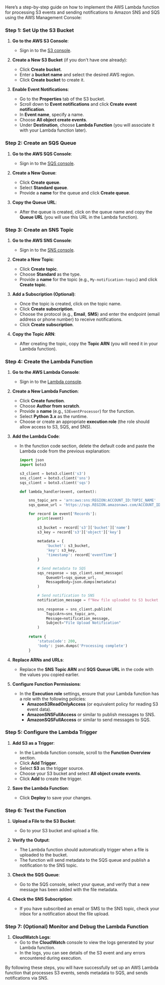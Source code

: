 Here’s a step-by-step guide on how to implement the AWS Lambda function for processing S3 events and sending notifications to Amazon SNS and SQS using the AWS Management Console:

### **Step 1: Set Up the S3 Bucket**
1. **Go to the AWS S3 Console**:
   - Sign in to the [S3 console](https://console.aws.amazon.com/s3/).
   
2. **Create a New S3 Bucket** (if you don't have one already):
   - Click **Create bucket**.
   - Enter a **bucket name** and select the desired AWS region.
   - Click **Create bucket** to create it.

3. **Enable Event Notifications**:
   - Go to the **Properties** tab of the S3 bucket.
   - Scroll down to **Event notifications** and click **Create event notification**.
   - In **Event name**, specify a name.
   - Choose **All object create events**.
   - Under **Destination**, choose **Lambda Function** (you will associate it with your Lambda function later).

### **Step 2: Create an SQS Queue**
1. **Go to the AWS SQS Console**:
   - Sign in to the [SQS console](https://console.aws.amazon.com/sqs/).

2. **Create a New Queue**:
   - Click **Create queue**.
   - Select **Standard queue**.
   - Provide a **name** for the queue and click **Create queue**.

3. **Copy the Queue URL**:
   - After the queue is created, click on the queue name and copy the **Queue URL** (you will use this URL in the Lambda function).

### **Step 3: Create an SNS Topic**
1. **Go to the AWS SNS Console**:
   - Sign in to the [SNS console](https://console.aws.amazon.com/sns/).

2. **Create a New Topic**:
   - Click **Create topic**.
   - Choose **Standard** as the type.
   - Provide a **name** for the topic (e.g., `My-notification-topic`) and click **Create topic**.

3. **Add a Subscription (Optional)**:
   - Once the topic is created, click on the topic name.
   - Click **Create subscription**.
   - Choose the protocol (e.g., **Email**, **SMS**) and enter the endpoint (email address or phone number) to receive notifications.
   - Click **Create subscription**.
   
4. **Copy the Topic ARN**:
   - After creating the topic, copy the **Topic ARN** (you will need it in your Lambda function).

### **Step 4: Create the Lambda Function**
1. **Go to the AWS Lambda Console**:
   - Sign in to the [Lambda console](https://console.aws.amazon.com/lambda/).

2. **Create a New Lambda Function**:
   - Click **Create function**.
   - Choose **Author from scratch**.
   - Provide a **name** (e.g., `S3EventProcessor`) for the function.
   - Select **Python 3.x** as the runtime.
   - Choose or create an appropriate **execution role** (the role should allow access to S3, SQS, and SNS).

3. **Add the Lambda Code**:
   - In the function code section, delete the default code and paste the Lambda code from the previous explanation:
     ```python
     import json
     import boto3

     s3_client = boto3.client('s3')
     sns_client = boto3.client('sns')
     sqs_client = boto3.client('sqs')

     def lambda_handler(event, context):

         sns_topic_arn = 'arn:aws:sns:REGION:ACCOUNT_ID:TOPIC_NAME'       #Change the link with your sns URL
         sqs_queue_url = 'https://sqs.REGION.amazonaws.com/ACCOUNT_ID/QUEUE_NAME'  #change the link with sqs URL

         for record in event['Records']:
             print(event)
             
             s3_bucket = record['s3']['bucket']['name']
             s3_key = record['s3']['object']['key']
             
             metadata = {
                 'bucket': s3_bucket,
                 'key': s3_key,
                 'timestamp': record['eventTime']
             }

             # Send metadata to SQS
             sqs_response = sqs_client.send_message(
                 QueueUrl=sqs_queue_url,
                 MessageBody=json.dumps(metadata)
             )

             # Send notification to SNS
             notification_message = f"New file uploaded to S3 bucket '{s3_bucket}' with key '{s3_key}'"
             
             sns_response = sns_client.publish(
                 TopicArn=sns_topic_arn,
                 Message=notification_message,
                 Subject="File Upload Notification"
             )
         
         return {
             'statusCode': 200,
             'body': json.dumps('Processing complete')
         }
     ```
4. **Replace ARNs and URLs**:
   - Replace the **SNS Topic ARN** and **SQS Queue URL** in the code with the values you copied earlier.

5. **Configure Function Permissions**:
   - In the **Execution role** settings, ensure that your Lambda function has a role with the following policies:
     - **AmazonS3ReadOnlyAccess** (or equivalent policy for reading S3 event data).
     - **AmazonSNSFullAccess** or similar to publish messages to SNS.
     - **AmazonSQSFullAccess** or similar to send messages to SQS.

### **Step 5: Configure the Lambda Trigger**
1. **Add S3 as a Trigger**:
   - In the Lambda function console, scroll to the **Function Overview** section.
   - Click **Add Trigger**.
   - Select **S3** as the trigger source.
   - Choose your S3 bucket and select **All object create events**.
   - Click **Add** to create the trigger.

2. **Save the Lambda Function**:
   - Click **Deploy** to save your changes.

### **Step 6: Test the Function**
1. **Upload a File to the S3 Bucket**:
   - Go to your S3 bucket and upload a file.
   
2. **Verify the Output**:
   - The Lambda function should automatically trigger when a file is uploaded to the bucket.
   - The function will send metadata to the SQS queue and publish a notification to the SNS topic.
   
3. **Check the SQS Queue**:
   - Go to the SQS console, select your queue, and verify that a new message has been added with the file metadata.

4. **Check the SNS Subscription**:
   - If you have subscribed an email or SMS to the SNS topic, check your inbox for a notification about the file upload.

### **Step 7: (Optional) Monitor and Debug the Lambda Function**
1. **CloudWatch Logs**:
   - Go to the **CloudWatch** console to view the logs generated by your Lambda function.
   - In the logs, you can see details of the S3 event and any errors encountered during execution.

By following these steps, you will have successfully set up an AWS Lambda function that processes S3 events, sends metadata to SQS, and sends notifications via SNS.
